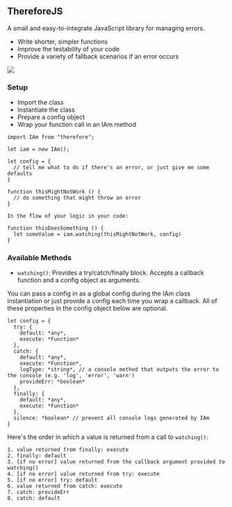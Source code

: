 ## ThereforeJS

A small and easy-to-integrate JavaScript library for managing errors.

- Write shorter, simpler functions
- Improve the testability of your code
- Provide a variety of fallback scenarios if an error occurs

![](https://i.kym-cdn.com/photos/images/original/000/343/462/79a.gif)

### Setup

- Import the class
- Instantiate the class
- Prepare a config object
- Wrap your function call in an IAm method

```
import IAm from "therefore";

let iam = new IAm();

let config = {
  // tell me what to do if there's an error, or just give me some defaults
}

function thisMightNotWork () {
  // do something that might throw an error
}

In the flow of your logic in your code:

function thisDoesSomething () {
  let someValue = iam.watching(thisMightNotWork, config)
}
```

### Available Methods
- `watching()`: Provides a try/catch/finally block. Accepts a callback function and a config object as arguments.

You can pass a config in as a global config during the IAm class instantiation or just provide a config each time you wrap a callback. All of these properties in the config object below are optional.
```
let config = {
  try: {
    default: *any*,
    execute: *Function*
  },
  catch: {
    default: *any*,
    execute: *Function*,
    logType: *string*, // a console method that outputs the error to the console (e.g. 'log', 'error', 'warn')
    provideErr: *boolean*
  },
  finally: {
    default: *any*,
    execute: *Function*
  },
  silence: *boolean* // prevent all console logs generated by IAm
}
```

Here's the order in which a value is returned from a call to `watching()`:
```
1. value returned from finally: execute
2. finally: default
3. [if no error] value returned from the callback argument provided to watching()
4. [if no error] value returned from try: execute
5. [if no error] try: default
6. value returned from catch: execute
7. catch: provideErr
8. catch: default
```